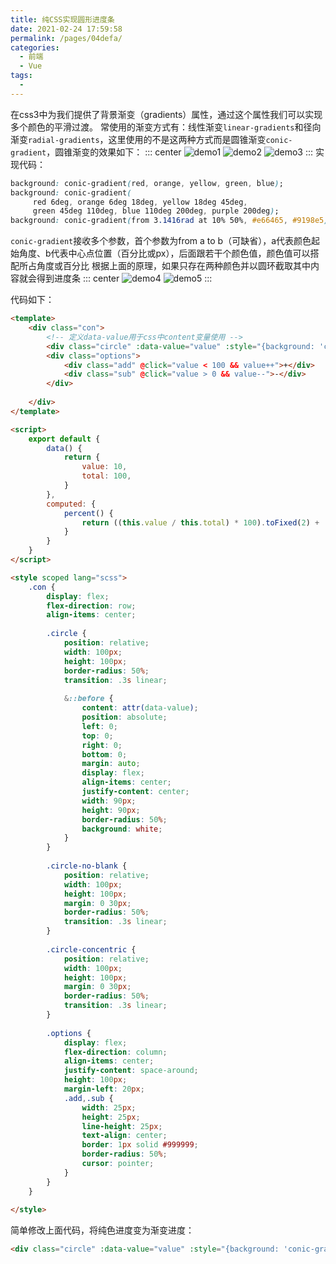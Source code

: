 ```yaml
---
title: 纯CSS实现圆形进度条
date: 2021-02-24 17:59:58
permalink: /pages/04defa/
categories:
  - 前端
  - Vue
tags:
  - 
---
```

在css3中为我们提供了背景渐变（gradients）属性，通过这个属性我们可以实现多个颜色的平滑过渡。
常使用的渐变方式有：线性渐变`linear-gradients`和径向渐变`radial-gradients`，这里使用的不是这两种方式而是圆锥渐变`conic-gradient`，圆锥渐变的效果如下：
::: center
![demo1](https://lhost.oss-cn-chengdu.aliyuncs.com/blog/20210126155048.png)
![demo2](https://lhost.oss-cn-chengdu.aliyuncs.com/blog/20210126155137.png)
![demo3](https://lhost.oss-cn-chengdu.aliyuncs.com/blog/20210126155642.png)
:::
实现代码：
```css
background: conic-gradient(red, orange, yellow, green, blue);
background: conic-gradient( 
     red 6deg, orange 6deg 18deg, yellow 18deg 45deg, 
     green 45deg 110deg, blue 110deg 200deg, purple 200deg);
background: conic-gradient(from 3.1416rad at 10% 50%, #e66465, #9198e5);
```
`conic-gradient`接收多个参数，首个参数为from a to b（可缺省），a代表颜色起始角度、b代表中心点位置（百分比或px），后面跟若干个颜色值，颜色值可以搭配所占角度或百分比
根据上面的原理，如果只存在两种颜色并以圆环截取其中内容就会得到进度条
::: center
![demo4](https://lhost.oss-cn-chengdu.aliyuncs.com/blog/20210126160609.png)
![demo5](https://lhost.oss-cn-chengdu.aliyuncs.com/blog/20210126161047.png)
:::

代码如下：
```html
<template>
	<div class="con">
		<!-- 定义data-value用于css中content变量使用 -->
		<div class="circle" :data-value="value" :style="{background: 'conic-gradient(rgba(0,255,255,1) ' + percent + ', rgba(0,255,255,.2) 0)'}"></div>
		<div class="options">
			<div class="add" @click="value < 100 && value++">+</div>
			<div class="sub" @click="value > 0 && value--">-</div>
		</div>
	
	</div>
</template>

<script>
	export default {
		data() {
			return {
				value: 10,
				total: 100,
			}
		},
		computed: {
			percent() {
				return ((this.value / this.total) * 100).toFixed(2) + '%'
			}
		}
	}
</script>

<style scoped lang="scss">
	.con {		
		display: flex;
		flex-direction: row;
		align-items: center;
		
		.circle {
			position: relative;
			width: 100px;
			height: 100px;
			border-radius: 50%;
			transition: .3s linear;
			
			&::before {
				content: attr(data-value);
				position: absolute;
				left: 0;
				top: 0;
				right: 0;
				bottom: 0;
				margin: auto;
				display: flex;
				align-items: center;
				justify-content: center;
				width: 90px;
				height: 90px;
				border-radius: 50%;
				background: white;
			}
		}
		
		.circle-no-blank {
			position: relative;
			width: 100px;
			height: 100px;
			margin: 0 30px;
			border-radius: 50%;
			transition: .3s linear;
		}
		
		.circle-concentric {
			position: relative;
			width: 100px;
			height: 100px;
			margin: 0 30px;
			border-radius: 50%;
			transition: .3s linear;
		}
		
		.options {
			display: flex;
			flex-direction: column;
			align-items: center;
			justify-content: space-around;
			height: 100px;
			margin-left: 20px;
			.add,.sub {
				width: 25px;
				height: 25px;
				line-height: 25px;
				text-align: center;
				border: 1px solid #999999;
				border-radius: 50%;
				cursor: pointer;
			}
		}
	}
	
</style>
```

简单修改上面代码，将纯色进度变为渐变进度：
```html
<div class="circle" :data-value="value" :style="{background: 'conic-gradient(rgba(0,255,255,1), rgba(0,255,255,0) ' + percent + ', rgba(0,255,255,.2) ' + percent + ')'}"></div>
```